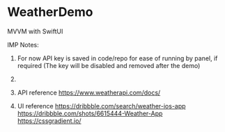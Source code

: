 # WeatherDemo
MVVM with SwiftUI

IMP Notes:
1. For now API key is saved in code/repo for ease of running by panel, if required (The key will be disabled and removed after the demo)
2. 
3. API reference
https://www.weatherapi.com/docs/

4. UI reference
https://dribbble.com/search/weather-ios-app
https://dribbble.com/shots/6615444-Weather-App
https://cssgradient.io/
